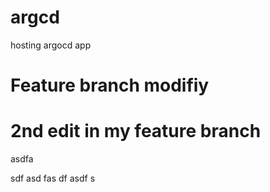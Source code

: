# argcd
hosting argocd app
# Feature branch modifiy
# 2nd edit in my feature branch


asdfa

sdf
asd
fas
df
asdf
s

